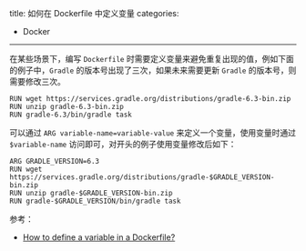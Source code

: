 title: 如何在 Dockerfile 中定义变量
categories:
- Docker
---

在某些场景下，编写 `Dockerfile` 时需要定义变量来避免重复出现的值，例如下面的例子中，`Gradle` 的版本号出现了三次，如果未来需要更新 `Gradle` 的版本号，则需要修改三次。

```docker
RUN wget https://services.gradle.org/distributions/gradle-6.3-bin.zip
RUN unzip gradle-6.3-bin.zip
RUN gradle-6.3/bin/gradle task
```

可以通过 `ARG variable-name=variable-value` 来定义一个变量，使用变量时通过 `$variable-name` 访问即可，对开头的例子使用变量修改后如下：

```docker
ARG GRADLE_VERSION=6.3
RUN wget https://services.gradle.org/distributions/gradle-$GRADLE_VERSION-bin.zip
RUN unzip gradle-$GRADLE_VERSION-bin.zip
RUN gradle-$GRADLE_VERSION/bin/gradle task
```

参考：

- [How to define a variable in a Dockerfile?](https://stackoverflow.com/questions/33935807/how-to-define-a-variable-in-a-dockerfile)
